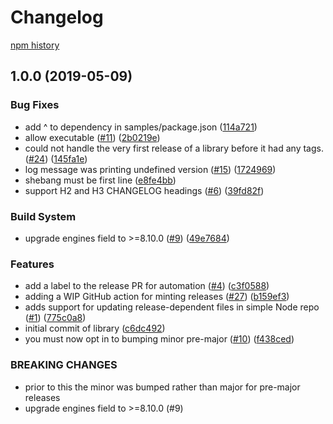 # Changelog

[npm history][1]

[1]: https://www.npmjs.com/package/?activeTab=versions

## 1.0.0 (2019-05-09)


### Bug Fixes

* add ^ to dependency in samples/package.json ([114a721](https://www.github.com/googleapis/release-please/commit/114a721))
* allow executable ([#11](https://www.github.com/googleapis/release-please/issues/11)) ([2b0219e](https://www.github.com/googleapis/release-please/commit/2b0219e))
* could not handle the very first release of a library before it had any tags. ([#24](https://www.github.com/googleapis/release-please/issues/24)) ([145fa1e](https://www.github.com/googleapis/release-please/commit/145fa1e))
* log message was printing undefined version ([#15](https://www.github.com/googleapis/release-please/issues/15)) ([1724969](https://www.github.com/googleapis/release-please/commit/1724969))
* shebang must be first line ([e8fe4bb](https://www.github.com/googleapis/release-please/commit/e8fe4bb))
* support H2 and H3 CHANGELOG headings ([#6](https://www.github.com/googleapis/release-please/issues/6)) ([39fd82f](https://www.github.com/googleapis/release-please/commit/39fd82f))


### Build System

* upgrade engines field to >=8.10.0 ([#9](https://www.github.com/googleapis/release-please/issues/9)) ([49e7684](https://www.github.com/googleapis/release-please/commit/49e7684))


### Features

* add a label to the release PR for automation ([#4](https://www.github.com/googleapis/release-please/issues/4)) ([c3f0588](https://www.github.com/googleapis/release-please/commit/c3f0588))
* adding a WIP GitHub action for minting releases ([#27](https://www.github.com/googleapis/release-please/issues/27)) ([b159ef3](https://www.github.com/googleapis/release-please/commit/b159ef3))
* adds support for updating release-dependent files in simple Node repo ([#1](https://www.github.com/googleapis/release-please/issues/1)) ([775c0a8](https://www.github.com/googleapis/release-please/commit/775c0a8))
* initial commit of library ([c6dc492](https://www.github.com/googleapis/release-please/commit/c6dc492))
* you must now opt in to bumping minor pre-major ([#10](https://www.github.com/googleapis/release-please/issues/10)) ([f438ced](https://www.github.com/googleapis/release-please/commit/f438ced))


### BREAKING CHANGES

* prior to this the minor was bumped rather than major for pre-major releases
* upgrade engines field to >=8.10.0 (#9)
